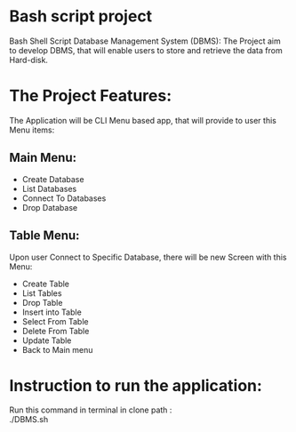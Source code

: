 # Bash script project 
Bash Shell Script Database Management System (DBMS): The Project aim to develop DBMS, that will enable users to store and retrieve the data from Hard-disk.

# The Project Features:
The Application will be CLI Menu based app, that will provide to user this Menu items:

## Main Menu:
- Create Database
- List Databases
- Connect To Databases
- Drop Database

## Table Menu:
Upon user Connect to Specific Database, there will be new Screen with this Menu:
- Create Table 
- List Tables
- Drop Table
- Insert into Table
- Select From Table
- Delete From Table  
- Update Table
- Back to Main menu

# Instruction to run the application:
Run this command in terminal in clone path :
<br>
./DBMS.sh

